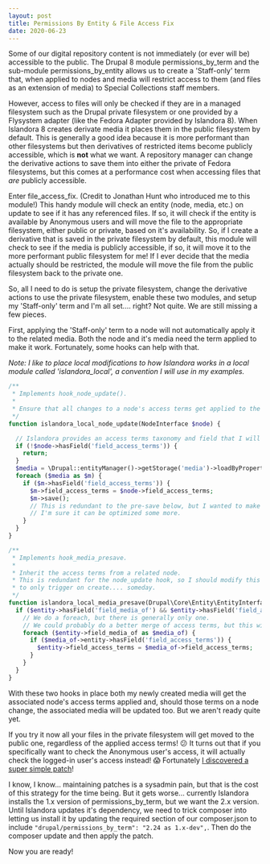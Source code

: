 ```yaml
---
layout: post
title: Permissions By Entity & File Access Fix
date: 2020-06-23
---
```


Some of our digital repository content is not immediately (or ever will be) accessible to the public. The Drupal 8 module permissions_by_term and the sub-module permissions_by_entity allows us to create a 'Staff-only' term
that, when applied to nodes and media will restrict access to them (and files as an extension of media) to Special Collections staff members.

However, access to files will only be checked if they are in a managed filesystem such as the Drupal private filesystem or one provided by a Flysystem adapter (like the Fedora Adapter provided by Islandora 8). When Islandora 8 creates derivate media it places them in the public filesystem by default. This is generally a good idea because it is more performant than other filesystems but then derivatives of restricted items become publicly accessible, which is **not** what we want. A repository manager can change the derivative actions to save them into either the private of Fedora filesystems, but this comes at a performance cost when accessing files that *are* publicly accessible. 

Enter file_access_fix. (Credit to Jonathan Hunt who introduced me to this module!) This handy module will check an entity (node, media, etc.) on update to see if it has any referenced files. If so, it will check if the entity is available by Anonymous users and will move the file to the appropriate filesystem, either public or private, based on it's availability. So, if I create a derivative that is saved in the private filesystem by default, this module will check to see if the media is publicly accessible, if so, it will move it to the more performant public filesystem for me! If I ever decide that the media actually should be restricted, the module will move the file from the public filesystem back to the private one. 

So, all I need to do is setup the private filesystem, change the derivative actions to use the private filesystem, enable these two modules, and setup my 'Staff-only' term and I'm all set.... right? Not quite. We are still missing a few pieces.

First, applying the 'Staff-only' term to a node will not automatically apply it to the related media. Both the node and it's media need the term applied to make it work. Fortunately, some hooks can help with that.

*Note: I like to place local modifications to how Islandora works in a local module called 'islandora_local', a convention I will use in my examples.*

```php
/**
 * Implements hook_node_update().
 *
 * Ensure that all changes to a node's access terms get applied to the related media.
 */
function islandora_local_node_update(NodeInterface $node) {

  // Islandora provides an access terms taxonomy and field that I will use too. 
  if (!$node->hasField('field_access_terms')) {
    return;
  }
  $media = \Drupal::entityManager()->getStorage('media')->loadByProperties(['field_media_of' => $node->id()]);
  foreach ($media as $m) {
    if ($m->hasField('field_access_terms')) {
      $m->field_access_terms = $node->field_access_terms;
      $m->save();
      // This is redundant to the pre-save below, but I wanted to make sure the save took...
      // I'm sure it can be optimized some more.
    }
  }
}

/**
 * Implements hook_media_presave.
 *
 * Inherit the access terms from a related node.
 * This is redundant for the node_update hook, so I should modify this
 * to only trigger on create.... someday.
 */
function islandora_local_media_presave(Drupal\Core\Entity\EntityInterface $entity) {
  if ($entity->hasField('field_media_of') && $entity->hasField('field_access_terms')) {
    // We do a foreach, but there is generally only one.
    // We could probably do a better merge of access terms, but this will do for now.
    foreach ($entity->field_media_of as $media_of) {
      if ($media_of->entity->hasField('field_access_terms')) {
        $entity->field_access_terms = $media_of->field_access_terms;
      }
    }
  }
}
```

With these two hooks in place both my newly created media will get the associated node's access terms applied and, should those terms on a node change, the associated media will be updated too. But we aren't ready quite yet.

If you try it now all your files in the private filesystem will get moved to the public one, regardless of the applied access terms! 😕 It turns out that if you specifically want to check the Anonymous user's access, it will actually check the logged-in user's access instead! 😱 Fortunately [I discovered a super simple patch](https://www.drupal.org/project/permissions_by_term/issues/3143967)! 

I know, I know... maintaining patches is a sysadmin pain, but that is the cost of this strategy for the time being. But it gets worse... currently Islandora installs the 1.x version of permissions_by_term, but we want the 2.x version. Until Islandora updates it's dependency, we need to trick composer into letting us install it by updating the required section of our composer.json to include `"drupal/permissions_by_term": "2.24 as 1.x-dev",`. Then do the composer update and then apply the patch.

Now you are ready!